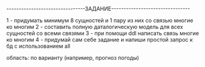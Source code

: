 --------------------------------ЗАДАНИЕ--------------------------------

1 - придумать минимум 8 сущностей и 1 пару из них со связью многие ко многим
2 - составить полную даталогическую модель для всех сущностей со всеми связями
3 - при помощи ddl написать связь многие ко многим
4 - придумай сам себе задание и напиши простой запрос к бд с использованием all

область: по варианту (например, прогноз погоды)
